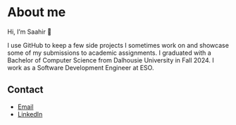 # About me
Hi, I’m Saahir 👋

I use GitHub to keep a few side projects I sometimes work on and showcase some of my submissions to academic assignments. I graduated with a Bachelor of Computer Science from Dalhousie University in Fall 2024. I work as a Software Development Engineer at ESO.

## Contact
- [Email](mailto://Saahir.Monowar@dal.ca)
- [LinkedIn](https://www.linkedin.com/in/saahir-monowar/)
